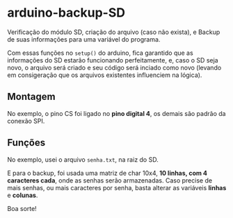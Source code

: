# arduino-backup-SD

Verificação do módulo SD, criação do arquivo (caso não exista), e Backup de suas informações para uma variável do programa.

Com essas funções no ``` setup() ``` do arduino, fica garantido que as informações do SD estarão funcionando perfeitamente, e, caso o SD seja novo, o arquivo será criado e seu código será inciado como novo (levando em consigeração que os arquivos existentes influenciem na lógica).

## Montagem

No exemplo, o pino CS foi ligado no **pino digital 4**, os demais são padrão da conexão SPI.

## Funções

No exemplo, usei o arquivo ``` senha.txt ```, na raiz do SD.

E para o backup, foi usada uma matriz de char 10x4, **10 linhas, com 4 caracteres cada**, onde as senhas serão armazenadas. Caso precise de mais senhas, ou mais caracteres por senha, basta alterar as variáveis **linhas** e **colunas**.


Boa sorte! 
